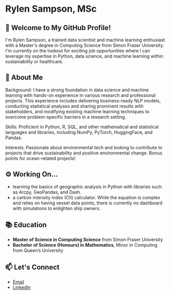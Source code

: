 # Rylen Sampson, MSc
## 🏡 Welcome to My GitHub Profile!
I'm Rylen Sampson, a trained data scientist and machine learning enthusiast with a Master's degree in Computing Science from Simon Fraser University. I'm currently on the lookout for exciting job opportunities where I can leverage my expertise in Python, data science, and machine learning within sustainability or healthcare.

## 🌊 About Me
Background: I have a strong foundation in data science and machine learning with hands-on experience in various research and professional projects. This experience includes delivering business-ready NLP models, conducting statistical analyses and sharing prominent results with stakeholders, and modifying existing machine learning techniques to overcome problem-specific barriers in a research setting.

Skills: Proficient in Python, R, SQL, and other mathematical and statistical languages and libraries, including NumPy, PyTorch, HuggingFace, and Pandas.

Interests: Passionate about environmental tech and looking to contribute to projects that drive sustainability and positive environmental change. Bonus points for ocean-related projects!

## ⚙️ Working On...
- learning the basics of geographic analysis in Python with libraries such as Arcpy, GeoPandas, and Dash.
- a carbon intensity index (CII) calculator. While the equation is complex and relies on having vessel data points, there is currently no dashboard with simulations to enlighten ship owners.

## 📚 Education
- **Master of Science in Computing Science** from Simon Fraser University
- **Bachelor of Science (Honours) in Mathematics**, Minor in Computing from Queen’s University

## 📫 Let's Connect
- [Email](rylen.s3@outlook.com)
- [LinkedIn](https://www.linkedin.com/in/rylensampson/)
